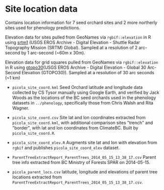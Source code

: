 # Site location data

Contains location information for 7 seed orchard sites and 2 more northerly sites used for phenology predictions. 

Elevation data for sites pulled from GeoNames via `rgbif::elevation` in R using [srtm1](https://doi.org/10.5066/F7PR7TFT) (USGS EROS Archive - Digital Elevation - Shuttle Radar Topography Mission (SRTM) Global). Sampled at a resolution of 2 arc-second by 1 arc-second (~60m x 30m).

Elevation data for grid squares pulled from GeoNames via `rgbif::elevation` in R using [gtopo30](https://doi.org/10.5066/F7DF6PQS)(USGS EROS Archive - Digital Elevation - Global 30 Arc-Second Elevation (GTOPO30)). Sampled at a resolution of 30 arc seconds (~1 km)

- `picola_site_coord.kml` Seed Orchard latitude and longitude data collected by CS Tysor manually using Google Earth, and verified by Jack Woods as the locations of the BC seed orchards used in the phenology datasets in `../phenology`, specifically those from Chris Walsh and Rita Wagner.

- `picola_site_coord.csv` Site lat and lon coordinates extracted from `picola_site_coord.kml`, with additional comparison sites "trench" and "border", with lat and lon coordinates from ClimateBC. Built by `picola_site_coord.R`.

- `picola_site_coord_elev.R` Augments site lat and lon with elevation from `rgbif` and publishes `picola_site_coord_elev` dataset.

- `ParentTreeExtractReport_ParentTrees_2014_05_15_13_38_17.csv` Parent tree info extracted from BC Ministry of Forests SPAR on 2014-05-15. 

- `picola_parent_locs.csv` latitude, longitude and elevations of parent tree locations extracted from `ParentTreeExtractReport_ParentTrees_2014_05_15_13_38_17.csv`.


